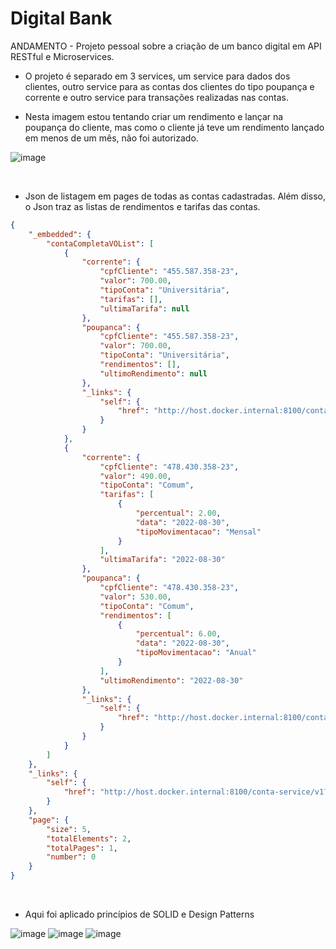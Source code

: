 # Digital Bank
ANDAMENTO - Projeto pessoal sobre a criação de um banco digital em API RESTful e Microservices.

* O projeto é separado em 3 services, um service para dados dos clientes, outro service para as contas dos clientes do tipo poupança e corrente e outro service para transações realizadas nas contas.

* Nesta imagem estou tentando criar um rendimento e lançar na poupança do cliente, mas como o cliente já teve um rendimento lançado em menos de um mês, não foi autorizado.

![image](https://user-images.githubusercontent.com/101612046/187562309-12b80616-5d94-4b16-a8b1-a4c3cf692107.png)

</br>

* Json de listagem em pages de todas as contas cadastradas. Além disso, o Json traz as listas de rendimentos e tarifas das contas. 

```json
{
    "_embedded": {
        "contaCompletaVOList": [
            {
                "corrente": {
                    "cpfCliente": "455.587.358-23",
                    "valor": 700.00,
                    "tipoConta": "Universitária",
                    "tarifas": [],
                    "ultimaTarifa": null
                },
                "poupanca": {
                    "cpfCliente": "455.587.358-23",
                    "valor": 700.00,
                    "tipoConta": "Universitária",
                    "rendimentos": [],
                    "ultimoRendimento": null
                },
                "_links": {
                    "self": {
                        "href": "http://host.docker.internal:8100/conta-service/v1/455.587.358-23"
                    }
                }
            },
            {
                "corrente": {
                    "cpfCliente": "478.430.358-23",
                    "valor": 490.00,
                    "tipoConta": "Comum",
                    "tarifas": [
                        {
                            "percentual": 2.00,
                            "data": "2022-08-30",
                            "tipoMovimentacao": "Mensal"
                        }
                    ],
                    "ultimaTarifa": "2022-08-30"
                },
                "poupanca": {
                    "cpfCliente": "478.430.358-23",
                    "valor": 530.00,
                    "tipoConta": "Comum",
                    "rendimentos": [
                        {
                            "percentual": 6.00,
                            "data": "2022-08-30",
                            "tipoMovimentacao": "Anual"
                        }
                    ],
                    "ultimoRendimento": "2022-08-30"
                },
                "_links": {
                    "self": {
                        "href": "http://host.docker.internal:8100/conta-service/v1/478.430.358-23"
                    }
                }
            }
        ]
    },
    "_links": {
        "self": {
            "href": "http://host.docker.internal:8100/conta-service/v1?page=0&size=5&direction=asc"
        }
    },
    "page": {
        "size": 5,
        "totalElements": 2,
        "totalPages": 1,
        "number": 0
    }
}
```
</br>

* Aqui foi aplicado princípios de SOLID e Design Patterns

![image](https://user-images.githubusercontent.com/101612046/187564830-3fb9eb85-92b0-4778-870d-226e68df45ad.png)
![image](https://user-images.githubusercontent.com/101612046/187565556-b52d4b0e-c7ce-4743-b78c-0a38cc740862.png)
![image](https://user-images.githubusercontent.com/101612046/187565721-16609dff-4ca8-4405-aab0-b8041ed6c870.png)



